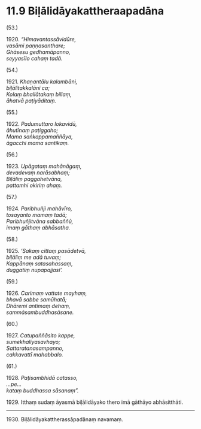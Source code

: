 

# 11.9 Biḷālidāyakattheraapadāna



(53.)

1920\. _“Himavantassāvidūre,_  
_vasāmi paṇṇasanthare;_  
_Ghāsesu gedhamāpanno,_  
_seyyasīlo cahaṃ tadā._  


(54.)

1921\. _Khaṇantālu kalambāni,_  
_biḷālitakkalāni ca;_  
_Kolaṃ bhallātakaṃ billaṃ,_  
_āhatvā paṭiyāditaṃ._  


(55.)

1922\. _Padumuttaro lokavidū,_  
_āhutīnaṃ paṭiggaho;_  
_Mama saṅkappamaññāya,_  
_āgacchi mama santikaṃ._  


(56.)

1923\. _Upāgataṃ mahānāgaṃ,_  
_devadevaṃ narāsabhaṃ;_  
_Biḷāliṃ paggahetvāna,_  
_pattamhi okiriṃ ahaṃ._  


(57.)

1924\. _Paribhuñji mahāvīro,_  
_tosayanto mamaṃ tadā;_  
_Paribhuñjitvāna sabbaññū,_  
_imaṃ gāthaṃ abhāsatha._  


(58.)

1925\. _‘Sakaṃ cittaṃ pasādetvā,_  
_biḷāliṃ me adā tuvaṃ;_  
_Kappānaṃ satasahassaṃ,_  
_duggatiṃ nupapajjasi’._  


(59.)

1926\. _Carimaṃ vattate mayhaṃ,_  
_bhavā sabbe samūhatā;_  
_Dhāremi antimaṃ dehaṃ,_  
_sammāsambuddhasāsane._  


(60.)

1927\. _Catupaññāsito kappe,_  
_sumekhaliyasavhayo;_  
_Sattaratanasampanno,_  
_cakkavattī mahabbalo._  


(61.)

1928\. _Paṭisambhidā catasso,_  
_…pe…_  
_kataṃ buddhassa sāsanaṃ”._  


1929\. Itthaṃ sudaṃ āyasmā biḷālidāyako thero imā gāthāyo abhāsitthāti.

---

1930\. Biḷālidāyakattherassāpadānaṃ navamaṃ.





